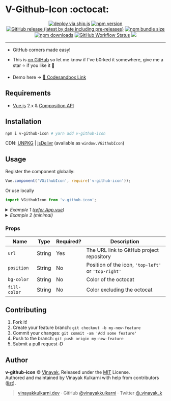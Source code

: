 # V-Github-Icon :octocat:

<p align="center">
<a href="https://github.com/algolia/shipjs"><img src="https://img.shields.io/badge/deploy-🛳%20Ship.js-blue?style=flat" alt="deploy via ship.js" /></a> <a href="https://npmjs.org/package/v-github-icon"><img src="https://img.shields.io/npm/v/v-github-icon.svg" alt="npm version"></a> <a href="https://github.com/vinayakkulkarni/v-github-icon/releases"><img alt="GitHub release (latest by date including pre-releases)" src="https://img.shields.io/github/v/release/vinayakkulkarni/v-github-icon?include_prereleases"></a> <a href="https://bundlephobia.com/result?p=v-github-icon"><img alt="npm bundle size" src="https://img.shields.io/bundlephobia/minzip/v-github-icon"></a> <a href="https://npm-stat.com/charts.html?package=v-github-icon"><img src="https://img.shields.io/npm/dm/v-github-icon.svg" alt="npm downloads"></a> <a href="https://github.com/vinayakkulkarni/v-github-icon/actions?query=workflow%3A%22Ship+js+trigger%22"><img alt="GitHub Workflow Status" src="https://img.shields.io/github/workflow/status/vinayakkulkarni/v-github-icon/Ship js trigger"></a> <a href="https://david-dm.org/vinayakkulkarni/v-github-icon?type=dev" title="devDependencies status"><img src="https://david-dm.org/vinayakkulkarni/v-github-icon/dev-status.svg"/></a>
</p>

---

* GitHub corners made easy!

* This is [on GitHub](https://github.com/vinayakkulkarni/v-github-icon) so let me know if I've b0rked it somewhere, give me a star :star: if you like it :beers:

* Demo here -> [💯 Codesandbox Link](https://bit.ly/v-github-icon)

## Requirements

* [Vue.js](https://vuejs.org/) 2.x & [Composition API](https://composition-api.vuejs.org/)

## Installation

```bash
npm i v-github-icon # yarn add v-github-icon
```

CDN: [UNPKG](https://unpkg.com/v-github-icon/dist/) | [jsDelivr](https://cdn.jsdelivr.net/npm/v-github-icon/dist/) (available as `window.VGithubIcon`)

## Usage

Register the component globally:

```javascript
Vue.component('VGithubIcon', require('v-github-icon'));
```

Or use locally

```javascript
import VGithubIcon from 'v-github-icon';
```

<details>
<summary>
<em>Example 1 (<a href="examples/App.vue">refer App.vue</a>)</em>
</summary>

### HTML
```html
  <v-github-icon
    :position="position"
    :url="url"
    :bg-color="bgColor"
    :fill-color="fillColor"
  />
```

### JS
```javascript
import VGithubIcon from 'v-github-icon';

Vue.component('example-component', {
  components: {
    VGithubIcon,
  },
  data: () => ({
    position: 'top-left',
    url: 'https://github.com/vinayakkulkarni/v-pip',
    bgColor: '#FFF',
    fillColor: '#111',
  }),
});
```
</details>

<details>
<summary>
<em>Example 2 (minimal)</em>
</summary>

### HTML
```html
  <v-github-icon url="https://github.com/vinayakkulkarni/v-pip" />
```
### JS
```javascript
import VGithubIcon from 'v-github-icon';

Vue.component('example-component', {
  components: {
    VGithubIcon,
  },
});
```

</details>

### Props

| Name            | Type   | Required? | Description                                                 |
| --------------  | ------ | --------- | ----------------------------------------------------------- |
| `url`     | String | Yes        | The URL link to GitHub project repository    |
| `position` | String | No        | Position of the icon, `'top-left'` or `'top-right'` |
| `bg-color` | String | No        | Color of the octocat |
| `fill-color` | String | No        | Color excluding the octocat |

## Contributing

1.  Fork it!
2.  Create your feature branch: `git checkout -b my-new-feature`
3.  Commit your changes: `git commit -am 'Add some feature'`
4.  Push to the branch: `git push origin my-new-feature`
5.  Submit a pull request :D

## Author

**v-github-icon** © [Vinayak](https://github.com/vinayakkulkarni), Released under the [MIT](./LICENSE) License.<br>
Authored and maintained by Vinayak Kulkarni with help from contributors ([list](https://github.com/vinayakkulkarni/v-github-icon/contributors)).

> [vinayakkulkarni.dev](https://vinayakkulkarni.dev) · GitHub [@vinayakkulkarni](https://github.com/vinayakkulkarni) · Twitter [@_vinayak_k](https://twitter.com/_vinayak_k)
